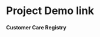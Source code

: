 
<h1>Project Demo link</h1>
<h4>Customer Care Registry</h4>
<a href="https://drive.google.com/file/d/1MQq-74hnCD6_clGM2Op4KCqYTaARnvfy/view?usp=sharing"></a>
